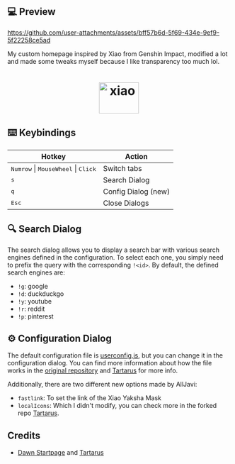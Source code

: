 ## 💻 Preview
https://github.com/user-attachments/assets/bff57b6d-5f69-434e-9ef9-5f22258ce5ad

My custom homepage inspired by Xiao from Genshin Impact, modified a lot and made some tweaks myself because I like transparency too much lol.

# <div align="center" color="White"> <img src="https://upload-os-bbs.hoyolab.com/upload/2022/03/29/62633586/6565a5be2ef27e68de6db3ddbb4d60ad_8509726593176836485.gif" alt="xiao" height="70" width="90"></div>

## ⌨️ Keybindings
| Hotkey                                            | Action                      |
| ------------------------------------------------- | --------------------------- |
| <kbd>Numrow</kbd> \| <kbd>MouseWheel</kbd> \| <kbd>Click</kbd> | Switch tabs            |
| <kbd>s</kbd>                           | Search Dialog            |
| <kbd>q</kbd>                           | Config Dialog (new)           |
| <kbd>Esc</kbd>                           | Close Dialogs            |

## 🔍 Search Dialog

The search dialog allows you to display a search bar with various search engines defined in the configuration. To select each one, you simply need to prefix the query with the corresponding `!<id>`.
By default, the defined search engines are:
- `!g`: google
- `!d`: duckduckgo
- `!y`: youtube
- `!r`: reddit
- `!p`: pinterest

## ⚙️ Configuration Dialog


The default configuration file is [userconfig.js](userconfig.js), but you can change it in the configuration dialog. You can find more information about how the file works in the [original repository](https://github.com/b-coimbra/dawn) and [Tartarus](https://github.com/AllJavi/tartarus-startpage/tree/master) for more info.

Additionally, there are two different new options made by AllJavi:
- `fastlink`: To set the link of the Xiao Yaksha Mask
- `localIcons`: Which I didn't modify, you can check more in the forked repo [Tartarus](https://github.com/AllJavi/tartarus-startpage/tree/master).

## Credits
- [Dawn Startpage](https://github.com/b-coimbra/dawn) and [Tartarus](https://github.com/AllJavi/tartarus-startpage/tree/master)
